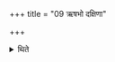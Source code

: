 +++
title = "09 ऋषभो दक्षिणा"

+++

<details><summary>थिते</summary>

9. A bull is the sacrificial gift.   
</details>
